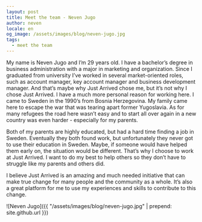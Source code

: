 ```yaml
---
layout: post
title: Meet the team - Neven Jugo
author: neven
locale: en
og_image: /assets/images/blog/neven-jugo.jpg
tags:
  - meet the team
---
```


My name is Neven Jugo and I’m 29 years old. I have a bachelor’s degree in business administration with a major in marketing and organization. Since I graduated from university I’ve worked in several market-oriented roles, such as account manager, key account manager and business development manager. And that’s maybe why Just Arrived chose me, but it’s not why I chose Just Arrived.
I have a much more personal reason for working here. I came to Sweden in the 1990’s from Bosnia Herzegovina. My family came here to escape the war that was tearing apart former Yugoslavia. As for many refugees the road here wasn’t easy and to start all over again in a new country was even harder - especially for my parents.

Both of my parents are highly educated, but had a hard time finding a job in Sweden. Eventually they both found work, but unfortunately they never got to use their education in Sweden. Maybe, if someone would have helped them early on, the situation would be different.
That’s why I choose to work at Just Arrived. I want to do my best to help others so they don’t have to struggle like my parents and others did.

I believe Just Arrived is an amazing and much needed initiative that can make true change for many people and the community as a whole. It’s also a great platform for me to use my experiences and skills to contribute to this change.

![Neven Jugo]({{ "/assets/images/blog/neven-jugo.jpg" | prepend: site.github.url }})
